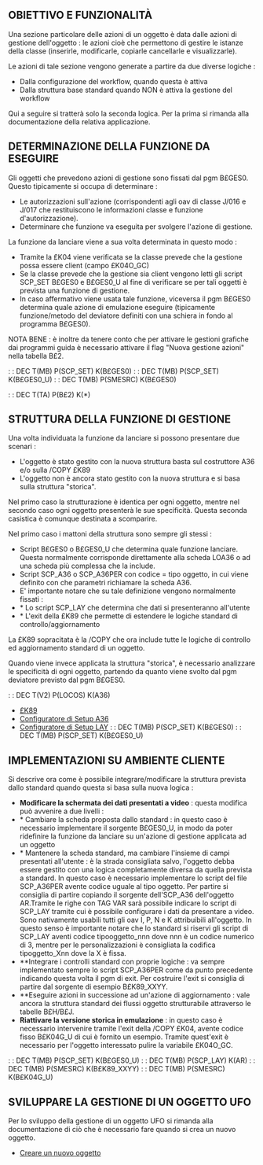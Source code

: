 ## OBIETTIVO E FUNZIONALITÀ
Una sezione particolare delle azioni di un oggetto è data dalle azioni di gestione dell'oggetto :  le azioni cioè che permettono di gestire le istanze della classe (inserirle, modificarle, copiarle cancellarle e visualizzarle).

Le azioni di tale sezione vengono generate a partire da due diverse logiche : 
-  Dalla configurazione del workflow, quando questa è attiva
-  Dalla struttura base standard quando NON è attiva la gestione del workflow

Qui a seguire si tratterà solo la seconda logica. Per la prima si rimanda alla documentazione della relativa applicazione.

## DETERMINAZIONE DELLA FUNZIONE DA ESEGUIRE
Gli oggetti che prevedono azioni di gestione sono fissati dal pgm B£GES0. Questo tipicamente si occupa di determinare : 
-  Le autorizzazioni sull'azione (corrispondenti agli oav di classe J/016 e J/017 che restituiscono le informazioni classe e funzione d'autorizzazione).
-  Determinare che funzione va eseguita per svolgere l'azione di gestione.

La funzione da lanciare viene a sua volta determinata in questo modo : 
-  Tramite la £K04 viene verificata se la classe prevede che la gestione possa essere client (campo £K04O_GC)
-  Se la classe prevede che la gestione sia client vengono letti gli script SCP_SET B£GES0 e B£GES0_U al fine di verificare se per tali oggetti è prevista una funzione di gestione.
-  In caso affermativo viene usata tale funzione, viceversa il pgm B£GES0 determina quale azione di emulazione eseguire (tipicamente funzione/metodo del deviatore definiti con una schiera in fondo al programma B£GES0).

NOTA BENE :  è inoltre da tenere conto che per attivare le gestioni grafiche dai programmi guida è necessario attivare il flag "Nuova gestione azioni" nella tabella B£2.

 :  : DEC T(MB) P(SCP_SET) K(B£GES0)
 :  : DEC T(MB) P(SCP_SET) K(B£GES0_U)
 :  : DEC T(MB) P(SMESRC) K(B£GES0)

 :  : DEC T(TA) P(B£2) K(\*)

## STRUTTURA DELLA FUNZIONE DI GESTIONE
Una volta individuata la funzione da lanciare si possono presentare due scenari : 
-  L'oggetto è stato gestito con la nuova struttura basta sul costruttore A36 e/o sulla /COPY £K89
-  L'oggetto non è ancora stato gestito con la nuova struttura e si basa sulla struttura "storica".

Nel primo caso la strutturazione è identica per ogni oggetto, mentre nel secondo caso ogni oggetto presenterà le sue specificità. Questa seconda casistica è comunque destinata a scomparire.

Nel primo caso i mattoni della struttura sono sempre gli stessi : 
-  Script B£GES0 o B£GES0_U che determina quale funzione lanciare. Questa normalmente corrisponde direttamente alla scheda LOA36 o ad una scheda più complessa che la include.
-  Script SCP_A36 o SCP_A36PER con codice = tipo oggetto, in cui viene definito con che parametri richiamare la scheda A36.
-  E' importante notare che su tale definizione vengono normalmente fissati : 
- \* Lo script SCP_LAY che determina che dati si presenteranno all'utente
- \* L'exit della £K89 che permette di estendere le logiche standard di controllo/aggiornamento

La £K89 sopracitata è la /COPY che ora include tutte le logiche di controllo ed aggiornamento standard di un oggetto.

Quando viene invece applicata la struttura "storica", è necessario analizzare le specificità di ogni oggetto, partendo da quanto viene svolto dal pgm deviatore previsto dal pgm B£GES0.

 :  : DEC T(V2) P(LOCOS) K(A36)
- [£K89](Sorgenti/OJ/PGM/TSTK89)
- [Configuratore di Setup A36](Sorgenti/MB/DOC_VOC/L_EDT_A36)
- [Configuratore di Setup LAY](Sorgenti/MB/DOC_VOC/L_EDT_LAY)
 :  : DEC T(MB) P(SCP_SET) K(B£GES0)
 :  : DEC T(MB) P(SCP_SET) K(B£GES0_U)

## IMPLEMENTAZIONI SU AMBIENTE CLIENTE
Si descrive ora come è possibile integrare/modificare la struttura prevista dallo standard quando questa si basa sulla nuova logica : 

-  **Modificare la schermata dei dati presentati a video** :  questa modifica può avvenire a due livelli : 
- \* Cambiare la scheda proposta dallo standard :  in questo caso è necessario implementare il sorgente B£GES0_U, in modo da poter ridefinire la funzione da lanciare su un'azione di gestione applicata ad un oggetto
- \* Mantenere la scheda standard, ma cambiare l'insieme di campi presentati all'utente :  è la strada consigliata salvo, l'oggetto debba essere gestito con una logica completamente diversa da quella prevista a standard. In questo caso è necessario implementare lo script del file SCP_A36PER avente codice uguale al tipo oggetto. Per partire si consiglia di partire copiando il sorgente dell'SCP_A36 dell'oggetto AR.Tramite le righe con TAG VAR sarà possibile indicare lo script di SCP_LAY tramite cui è possibile configurare i dati da presentare a video. Sono nativamente usabili tutti gli oav I, P, N e K attribuibili all'oggetto. In questo senso è importante notare che lo standard si riservi gli script di SCP_LAY aventi codice tipooggetto_nnn dove nnn è un codice numerico di 3, mentre per le personalizzazioni è consigliata la codifica tipoggetto_Xnn dove la X è fissa.
-  **Integrare i controlli standard con proprie logiche :  va sempre implementato sempre lo script SCP_A36PER come da punto precedente indicando questa volta il pgm di exit. Per costruire l'exit si consiglia di partire dal sorgente di esempio B£K89_XXYY.
-  **Eseguire azioni in successione ad un'azione di aggiornamento :  vale ancora la struttura standard dei flussi oggetto strutturabile attraverso le tabelle B£H/B£J.
-  **Riattivare la versione storica in emulazione** :  in questo caso è necessario intervenire tramite l'exit della /COPY £K04, avente codice fisso B£K04G_U di cui è fornito un esempio. Tramite quest'exit è necessario per l'oggetto interessato pulire la variabile £K04O_GC.

 :  : DEC T(MB) P(SCP_SET) K(B£GES0_U)
 :  : DEC T(MB) P(SCP_LAY) K(AR)
 :  : DEC T(MB) P(SMESRC) K(B£K89_XXYY)
 :  : DEC T(MB) P(SMESRC) K(B£K04G_U)

## SVILUPPARE LA GESTIONE DI UN OGGETTO UFO
Per lo sviluppo della gestione di un oggetto UFO si rimanda alla documentazione di ciò che è necessario fare quando si crea un nuovo oggetto.

- [Creare un nuovo oggetto](Sorgenti/OG/OG/OG_N)

